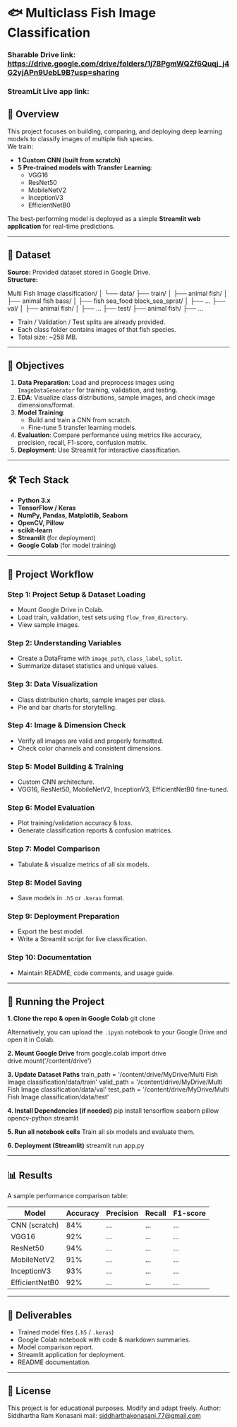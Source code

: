 # 🐟 Multiclass Fish Image Classification

### Sharable **Drive link**: https://drive.google.com/drive/folders/1j78PgmWQZf6Quqj_j4G2yjAPn9UebL9B?usp=sharing

### **StreamLit Live app link**: 
## 📌 Overview
This project focuses on building, comparing, and deploying deep learning models to classify images of multiple fish species.  
We train:
- **1 Custom CNN (built from scratch)**
- **5 Pre-trained models with Transfer Learning**:
  - VGG16
  - ResNet50
  - MobileNetV2
  - InceptionV3
  - EfficientNetB0

The best-performing model is deployed as a simple **Streamlit web application** for real-time predictions.

---

## 📂 Dataset
**Source:** Provided dataset stored in Google Drive.  
**Structure:**

Multi Fish Image classification/
│
└── data/
├── train/
│ ├── animal fish/
│ ├── animal fish bass/
│ ├── fish sea_food black_sea_sprat/
│ ├── ...
├── val/
│ ├── animal fish/
│ ├── ...
├── test/
├── animal fish/
├── ...

- Train / Validation / Test splits are already provided.
- Each class folder contains images of that fish species.
- Total size: ~258 MB.

---

## 🎯 Objectives
1. **Data Preparation**: Load and preprocess images using `ImageDataGenerator` for training, validation, and testing.
2. **EDA**: Visualize class distributions, sample images, and check image dimensions/format.
3. **Model Training**:
   - Build and train a CNN from scratch.
   - Fine-tune 5 transfer learning models.
4. **Evaluation**: Compare performance using metrics like accuracy, precision, recall, F1-score, confusion matrix.
5. **Deployment**: Use Streamlit for interactive classification.

---

## 🛠️ Tech Stack
- **Python 3.x**
- **TensorFlow / Keras**
- **NumPy, Pandas, Matplotlib, Seaborn**
- **OpenCV, Pillow**
- **scikit-learn**
- **Streamlit** (for deployment)
- **Google Colab** (for model training)

---

## 📜 Project Workflow
### Step 1: Project Setup & Dataset Loading
- Mount Google Drive in Colab.
- Load train, validation, test sets using `flow_from_directory`.
- View sample images.

### Step 2: Understanding Variables
- Create a DataFrame with `image_path`, `class_label`, `split`.
- Summarize dataset statistics and unique values.

### Step 3: Data Visualization
- Class distribution charts, sample images per class.
- Pie and bar charts for storytelling.

### Step 4: Image & Dimension Check
- Verify all images are valid and properly formatted.
- Check color channels and consistent dimensions.

### Step 5: Model Building & Training
- Custom CNN architecture.
- VGG16, ResNet50, MobileNetV2, InceptionV3, EfficientNetB0 fine-tuned.

### Step 6: Model Evaluation
- Plot training/validation accuracy & loss.
- Generate classification reports & confusion matrices.

### Step 7: Model Comparison
- Tabulate & visualize metrics of all six models.

### Step 8: Model Saving
- Save models in `.h5` or `.keras` format.

### Step 9: Deployment Preparation
- Export the best model.
- Write a Streamlit script for live classification.

### Step 10: Documentation
- Maintain README, code comments, and usage guide.

---

## 🚀 Running the Project
**1. Clone the repo & open in Google Colab**
git clone <your-repo-url>

 Alternatively, you can upload the `.ipynb` notebook to your Google Drive and open it in Colab.

**2. Mount Google Drive**
from google.colab import drive
drive.mount('/content/drive')


**3. Update Dataset Paths**
train_path = '/content/drive/MyDrive/Multi Fish Image classification/data/train'
valid_path = '/content/drive/MyDrive/Multi Fish Image classification/data/val'
test_path = '/content/drive/MyDrive/Multi Fish Image classification/data/test'


**4. Install Dependencies (if needed)**
pip install tensorflow seaborn pillow opencv-python streamlit


**5. Run all notebook cells**
Train all six models and evaluate them.

**6. Deployment (Streamlit)**
streamlit run app.py


---

## 📊 Results
A sample performance comparison table:

| Model          | Accuracy | Precision | Recall | F1-score |
|----------------|----------|-----------|--------|----------|
| CNN (scratch)  | 84%      | ...       | ...    | ...      |
| VGG16          | 92%      | ...       | ...    | ...      |
| ResNet50       | 94%      | ...       | ...    | ...      |
| MobileNetV2    | 91%      | ...       | ...    | ...      |
| InceptionV3    | 93%      | ...       | ...    | ...      |
| EfficientNetB0 | 92%      | ...       | ...    | ...      |


---

## 📌 Deliverables
- Trained model files (`.h5` / `.keras`)
- Google Colab notebook with code & markdown summaries.
- Model comparison report.
- Streamlit application for deployment.
- README documentation.

---

## 📄 License
This project is for educational purposes. Modify and adapt freely.
Author: Siddhartha Ram Konasani
mail: siddharthakonasani.77@gmail.com
